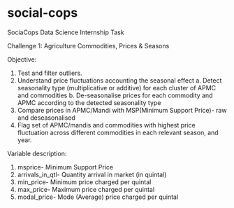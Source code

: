 # social-cops
SociaCops Data Science Internship Task

Challenge 1: Agriculture Commodities, Prices & Seasons

Objective:
1. Test and filter outliers.
2. Understand price fluctuations accounting the seasonal effect
    a. Detect seasonality type (multiplicative or additive) for each cluster of APMC and commodities
    b. De-seasonalise prices for each commodity and APMC according to the detected seasonality type
3. Compare prices in APMC/Mandi with MSP(Minimum Support Price)- raw and deseasonalised
4. Flag set of APMC/mandis and commodities with highest price fluctuation across different commodities in each relevant season, and year.

Variable description:
1. msprice- Minimum Support Price
2. arrivals_in_qtl- Quantity arrival in market (in quintal)
3. min_price- Minimum price charged per quintal
4. max_price- Maximum price charged per quintal
5. modal_price- Mode (Average) price charged per quintal
